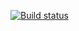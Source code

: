 [![Build status](https://ci.appveyor.com/api/projects/status/egjxn7rgbtual7g4/branch/main?svg=true)](https://ci.appveyor.com/project/xmennx/dom/branch/main)
